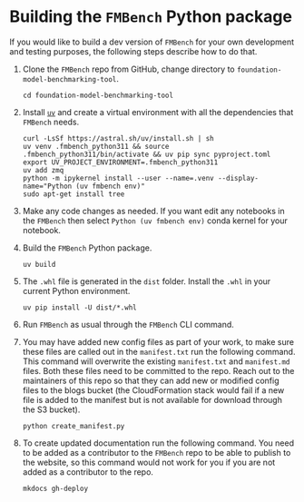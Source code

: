# Building the `FMBench` Python package

If you would like to build a dev version of `FMBench` for your own development and testing purposes, the following steps describe how to do that.

1. Clone the `FMBench` repo from GitHub, change directory to `foundation-model-benchmarking-tool`.

    ```{.bashrc}
    cd foundation-model-benchmarking-tool
    ```

1. Install [`uv`](https://docs.astral.sh/uv/getting-started/) and create a virtual environment with all the dependencies that `FMBench` needs.
   
    ```{.bash}
    curl -LsSf https://astral.sh/uv/install.sh | sh
    uv venv .fmbench_python311 && source .fmbench_python311/bin/activate && uv pip sync pyproject.toml
    export UV_PROJECT_ENVIRONMENT=.fmbench_python311
    uv add zmq
    python -m ipykernel install --user --name=.venv --display-name="Python (uv fmbench env)"
    sudo apt-get install tree
    ```

1. Make any code changes as needed. If you want edit any notebooks in the `FMBench` then select `Python (uv fmbench env)` conda kernel for your notebook.

1. Build the `FMBench` Python package.

    ```{.bash}
    uv build
    ```

1. The `.whl` file is generated in the `dist` folder. Install the `.whl` in your current Python environment.

    ```{.bash}
    uv pip install -U dist/*.whl
    ```

1. Run `FMBench` as usual through the `FMBench` CLI command.

1. You may have added new config files as part of your work, to make sure these files are called out in the `manifest.txt` run the following command. This command will overwrite the existing `manifest.txt` and `manifest.md` files. Both these files need to be committed to the repo. Reach out to the maintainers of this repo so that they can add new or modified config files to the blogs bucket (the CloudFormation stack would fail if a new file is added to the manifest but is not available for download through the S3 bucket).

    ```{.bash}
    python create_manifest.py
    ```

1. To create updated documentation run the following command. You need to be added as a contributor to the `FMBench` repo to be able to publish to the website, so this command would not work for you if you are not added as a contributor to the repo.

    ```{.bash}
    mkdocs gh-deploy
    ```


